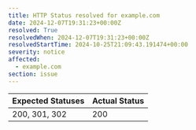 ```yaml
---
title: HTTP Status resolved for example.com
date: 2024-12-07T19:31:23+00:00Z
resolved: True
resolvedWhen: 2024-12-07T19:31:23+00:00Z
resolvedStartTime: 2024-10-25T21:09:43.191474+00:00
severity: notice
affected:
  - example.com
section: issue
---
```


| Expected Statuses | Actual Status  |
|-------------------|----------------|
| 200, 301, 302 | 200 |
